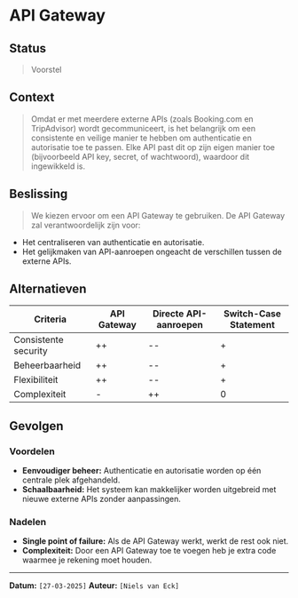 # API Gateway

## Status

> Voorstel

## Context

> Omdat er met meerdere externe APIs (zoals Booking.com en TripAdvisor) wordt gecommuniceert, is het belangrijk om een consistente en veilige manier te hebben om authenticatie en autorisatie toe te passen. Elke API past dit op zijn eigen manier toe (bijvoorbeeld API key, secret, of wachtwoord), waardoor dit ingewikkeld is.

## Beslissing

> We kiezen ervoor om een API Gateway te gebruiken. De API Gateway zal verantwoordelijk zijn voor:
> 
- Het centraliseren van authenticatie en autorisatie.
- Het gelijkmaken van API-aanroepen ongeacht de verschillen tussen de externe APIs.

## Alternatieven

| Criteria                 | API Gateway | Directe API-aanroepen | Switch-Case Statement |
|--------------------------|------------|----------------------|-----------------------|
| Consistente security     | ++         | --                   | +                     |
| Beheerbaarheid           | ++         | --                   | +                     |
| Flexibiliteit            | ++         | --                   | +                     |
| Complexiteit             | -          | ++                   | 0                     |

## Gevolgen

### Voordelen

- **Eenvoudiger beheer:** Authenticatie en autorisatie worden op één centrale plek afgehandeld.
- **Schaalbaarheid:** Het systeem kan makkelijker worden uitgebreid met nieuwe externe APIs zonder aanpassingen.

### Nadelen

- **Single point of failure:** Als de API Gateway werkt, werkt de rest ook niet.
- **Complexiteit:** Door een API Gateway toe te voegen heb je extra code waarmee je rekening moet houden.

---

**Datum:** `[27-03-2025]`
**Auteur:** `[Niels van Eck]`
